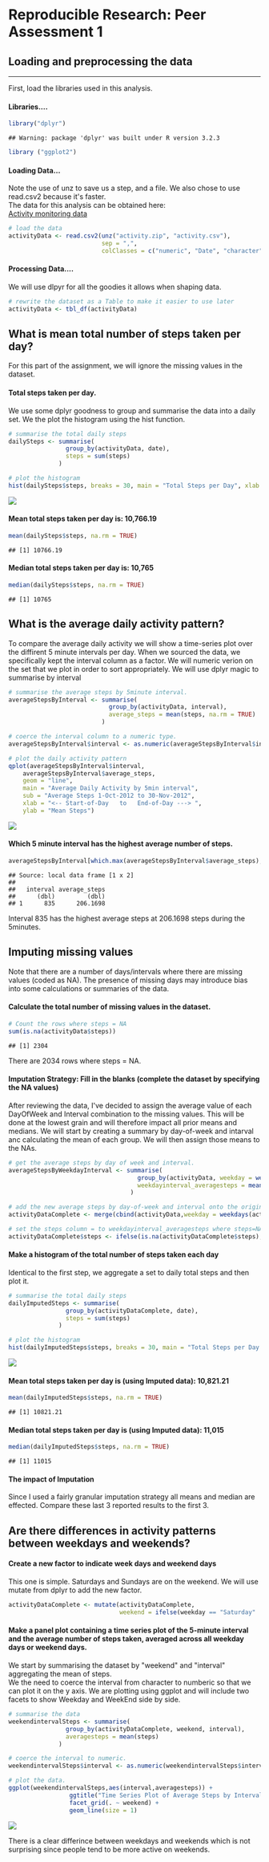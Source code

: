 # Reproducible Research: Peer Assessment 1


## Loading and preprocessing the data
   ----------------------------------
   
First, load the libraries used in this analysis.


#### Libraries....

```r
library("dplyr")
```

```
## Warning: package 'dplyr' was built under R version 3.2.3
```

```r
library ("ggplot2")
```


#### Loading Data...  
Note the use of unz to save us a step, and a file. We also chose to use read.csv2 because it's faster.  
The data for this analysis can be obtained here:  
[Activity monitoring data](https://d396qusza40orc.cloudfront.net/repdata%2Fdata%2Factivity.zip)


```r
# load the data
activityData <- read.csv2(unz("activity.zip", "activity.csv"), 
                          sep = ",", 
                          colClasses = c("numeric", "Date", "character"))
```

#### Processing Data....  
We will use dlpyr for all the goodies it allows when shaping data.

```r
# rewrite the dataset as a Table to make it easier to use later
activityData <- tbl_df(activityData)
```

  
## What is mean total number of steps taken per day?
  For this part of the assignment, we will ignore the missing values in the dataset.
  
#### Total steps taken per day.
  We use some dplyr goodness to group and summarise the data into a daily set.
  We the plot the histogram using the hist function.
  

```r
# summarise the total daily steps
dailySteps <- summarise(
                group_by(activityData, date), 
                steps = sum(steps)
              )

# plot the histogram
hist(dailySteps$steps, breaks = 30, main = "Total Steps per Day", xlab ="Total Steps" )
```

![](PA1_template_files/figure-html/unnamed-chunk-4-1.png)

#### Mean total steps taken per day is: 10,766.19

```r
mean(dailySteps$steps, na.rm = TRUE)
```

```
## [1] 10766.19
```

#### Median total steps taken per day is: 10,765

```r
median(dailySteps$steps, na.rm = TRUE)
```

```
## [1] 10765
```

## What is the average daily activity pattern?
  To compare the average daily activity we will show a time-series plot over the diffirent 5 minute intervals per day.
  When we sourced the data, we specifically kept the interval column as a factor.
  We will numeric verion on the set that we plot in order to sort appropriately.
  We will use dplyr magic to summarise by interval


```r
# summarise the average steps by 5minute interval.
averageStepsByInterval <- summarise(
                            group_by(activityData, interval), 
                            average_steps = mean(steps, na.rm = TRUE)
                          )

# coerce the interval column to a numeric type.
averageStepsByInterval$interval <- as.numeric(averageStepsByInterval$interval)

# plot the daily activity pattern
qplot(averageStepsByInterval$interval, 
    averageStepsByInterval$average_steps,
    geom = "line",
    main = "Average Daily Activity by 5min interval",
    sub = "Average Steps 1-Oct-2012 to 30-Nov-2012",
    xlab = "<-- Start-of-Day   to   End-of-Day ---> ",
    ylab = "Mean Steps")
```

![](PA1_template_files/figure-html/unnamed-chunk-7-1.png)

#### Which 5 minute interval has the highest average number of steps.  

```r
averageStepsByInterval[which.max(averageStepsByInterval$average_steps), c("interval","average_steps")]
```

```
## Source: local data frame [1 x 2]
## 
##   interval average_steps
##      (dbl)         (dbl)
## 1      835      206.1698
```

Interval 835 has the highest average steps at 206.1698 steps during the 5minutes.


## Imputing missing values
Note that there are a number of days/intervals where there are missing values (coded as NA). The presence of missing days may introduce bias into some calculations or summaries of the data.

#### Calculate the total number of missing values in the dataset.

```r
# Count the rows where steps = NA
sum(is.na(activityData$steps))
```

```
## [1] 2304
```
  
There are 2034 rows where steps = NA.
  
#### Imputation Strategy: Fill in the blanks (complete the dataset by specifying the NA values)

After reviewing the data, I've decided to assign the average value of each DayOfWeek and Interval combination to the missing values. This will be done at the lowest grain and will therefore impact all prior means and medians. We will start by creating a summary by day-of-week and intarval anc calculating the mean of each group. We will then assign those means to the NAs.


```r
# get the average steps by day of week and interval.
averageStepsByWeekdayInterval <- summarise(
                                    group_by(activityData, weekday = weekdays(date),interval), 
                                    weekdayinterval_averagesteps = mean(steps, na.rm = TRUE)
                                  )

# add the new average steps by day-of-week and interval onto the original set and save as new "Complete" set
activityDataComplete <- merge(cbind(activityData,weekday = weekdays(activityData$date)), averageStepsByWeekdayInterval, by = c("weekday","interval"))

# set the steps column = to weekdayinterval_averagesteps where steps=NA
activityDataComplete$steps <- ifelse(is.na(activityDataComplete$steps),activityDataComplete$weekdayinterval_averagesteps, activityDataComplete$steps)
```
  
#### Make a histogram of the total number of steps taken each day
Identical to the first step, we aggregate a set to daily total steps and then plot it.


```r
# summarise the total daily steps
dailyImputedSteps <- summarise(
                group_by(activityDataComplete, date), 
                steps = sum(steps)
              )

# plot the histogram
hist(dailyImputedSteps$steps, breaks = 30, main = "Total Steps per Day (using Imputed Data)", xlab ="Total Steps" )
```

![](PA1_template_files/figure-html/unnamed-chunk-11-1.png)


#### Mean total steps taken per day is (using Imputed data): 10,821.21

```r
mean(dailyImputedSteps$steps, na.rm = TRUE)
```

```
## [1] 10821.21
```

#### Median total steps taken per day is  (using Imputed data): 11,015

```r
median(dailyImputedSteps$steps, na.rm = TRUE)
```

```
## [1] 11015
```

#### The impact of Imputation
Since I used a fairly granular imputation strategy all means and median are effected.
Compare these last 3 reported results to the first 3.


## Are there differences in activity patterns between weekdays and weekends?

#### Create a new factor to indicate week days and weekend days
This one is simple. Saturdays and Sundays are on the weekend.
We will use mutate from dplyr to add the new factor.


```r
activityDataComplete <- mutate(activityDataComplete,
                               weekend = ifelse(weekday == "Saturday" | weekday == "Sunday", "weekend", "weekday"))
```

#### Make a panel plot containing a time series plot of the 5-minute interval and the average number of steps taken, averaged across all weekday days or weekend days.

We start by summarising the dataset by "weekend" and "interval" aggregating the mean of steps.  
We the need to coerce the interval from character to numberic so that we can plot it on the y axis.
We are plotting using ggplot and will include two facets to show Weekday and WeekEnd side by side.


```r
# summarise the data
weekendintervalSteps <- summarise(
                group_by(activityDataComplete, weekend, interval), 
                averagesteps = mean(steps)
              )

# coerce the interval to numeric.
weekendintervalSteps$interval <- as.numeric(weekendintervalSteps$interval)

# plot the data.
ggplot(weekendintervalSteps,aes(interval,averagesteps)) +
                 ggtitle("Time Series Plot of Average Steps by Interval after Imputation") +
                 facet_grid(. ~ weekend) +
                 geom_line(size = 1)
```

![](PA1_template_files/figure-html/unnamed-chunk-15-1.png)

There is a clear differince between weekdays and weekends which is not surprising since people tend to be more active on weekends.
